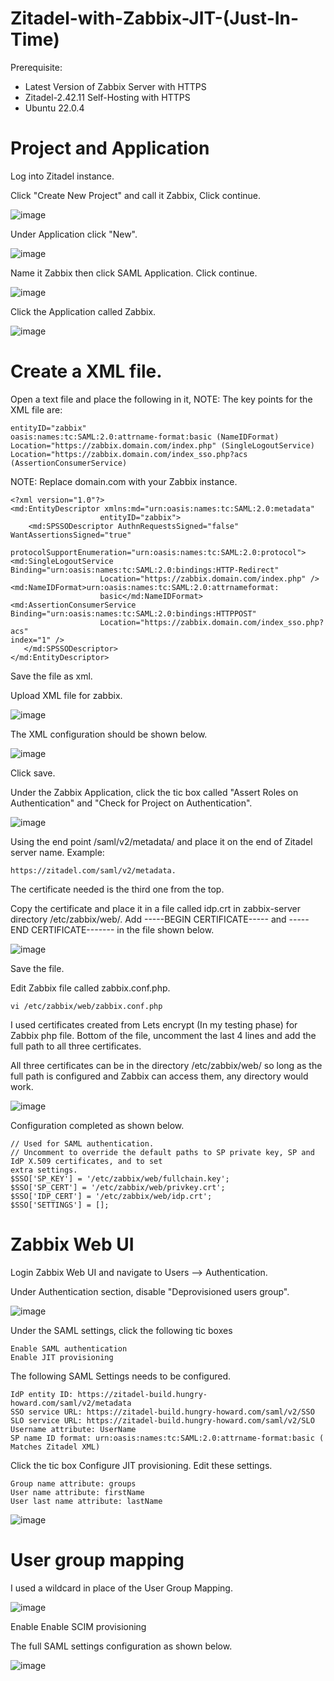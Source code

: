 # Zitadel-with-Zabbix-JIT-(Just-In-Time)

Prerequisite:
  * Latest Version of Zabbix Server with HTTPS
  * Zitadel-2.42.11 Self-Hosting with HTTPS
  * Ubuntu 22.0.4
    
# Project and Application

Log into Zitadel instance.

Click "Create New Project" and call it Zabbix, Click continue.

![image](https://github.com/HungryHowies/Zitadel-with-Zabbix-JIT/assets/22652276/27e8b94a-6de5-403d-992f-d0fb5c786b1f)

Under Application click "New".

![image](https://github.com/HungryHowies/Zitadel-with-Zabbix-JIT/assets/22652276/c9490992-c424-4fba-8a1e-38c40e9feae0)

Name it Zabbix then click SAML Application. Click continue.

![image](https://github.com/HungryHowies/Zitadel-with-Zabbix-JIT/assets/22652276/a1cdba83-7270-4072-aa8b-5deb10d4c4c5)

Click the Application called Zabbix.

![image](https://github.com/HungryHowies/Zitadel-with-Zabbix-JIT/assets/22652276/224eab2c-4aa2-46da-88db-5e46109b60ea)

# Create a XML file.

Open a text file and place the following in it,
NOTE: The key points for the XML file are:

```
entityID="zabbix"
oasis:names:tc:SAML:2.0:attrname-format:basic (NameIDFormat)
Location="https://zabbix.domain.com/index.php" (SingleLogoutService)
Location="https://zabbix.domain.com/index_sso.php?acs (AssertionConsumerService)
```

NOTE: Replace domain.com with your Zabbix instance.

```
<?xml version="1.0"?>
<md:EntityDescriptor xmlns:md="urn:oasis:names:tc:SAML:2.0:metadata"
                    entityID="zabbix">
    <md:SPSSODescriptor AuthnRequestsSigned="false" WantAssertionsSigned="true"
                    protocolSupportEnumeration="urn:oasis:names:tc:SAML:2.0:protocol">
<md:SingleLogoutService Binding="urn:oasis:names:tc:SAML:2.0:bindings:HTTP-Redirect"
                    Location="https://zabbix.domain.com/index.php" />
<md:NameIDFormat>urn:oasis:names:tc:SAML:2.0:attrnameformat:
                    basic</md:NameIDFormat>
<md:AssertionConsumerService Binding="urn:oasis:names:tc:SAML:2.0:bindings:HTTPPOST"
                    Location="https://zabbix.domain.com/index_sso.php?acs"
index="1" />
   </md:SPSSODescriptor>
</md:EntityDescriptor>
```

Save the file as xml.

Upload XML file for zabbix.

![image](https://github.com/HungryHowies/Zitadel-with-Zabbix-JIT/assets/22652276/34f3abb4-a366-4dc5-bb81-ef145bd59f14)

The XML configuration should be shown below.

![image](https://github.com/HungryHowies/Zitadel-with-Zabbix-JIT/assets/22652276/cdea85f6-2d27-480b-b6e8-07036eb81979)


Click save.

Under the Zabbix Application, click the tic box called "Assert Roles on Authentication" and "Check
for Project on Authentication".

![image](https://github.com/HungryHowies/Zitadel-with-Zabbix-JIT/assets/22652276/2fba50d0-980d-4f3c-bbbb-f206d49b62a7)

Using the end point /saml/v2/metadata/ and place it on the end of Zitadel server name.
Example: 

```
https://zitadel.com/saml/v2/metadata.
```
The certificate needed is  the third one from the top.

Copy the certificate and place it in a file called idp.crt in zabbix-server directory /etc/zabbix/web/.
Add -----BEGIN CERTIFICATE----- and -----END CERTIFICATE------- in the file shown below.

![image](https://github.com/HungryHowies/Zitadel-with-Zabbix-JIT/assets/22652276/7c8ba6c3-c913-4936-aed7-1164d8ef20a6)

Save the file.

Edit Zabbix file called zabbix.conf.php.

```
vi /etc/zabbix/web/zabbix.conf.php
```
I used certificates created from Lets encrypt (In my testing phase) for Zabbix php file. Bottom of the file,
uncomment the last 4 lines and add the full path to all three certificates.

All three certificates can be in the directory /etc/zabbix/web/ so long as the full path is configured
and Zabbix can access them, any directory would work.

![image](https://github.com/HungryHowies/Zitadel-with-Zabbix-JIT/assets/22652276/c14a0faa-0e8f-48b8-8fa3-4c4c2703562b)

Configuration completed as shown below.

```
// Used for SAML authentication.
// Uncomment to override the default paths to SP private key, SP and IdP X.509 certificates, and to set
extra settings.
$SSO['SP_KEY'] = '/etc/zabbix/web/fullchain.key';
$SSO['SP_CERT'] = '/etc/zabbix/web/privkey.crt';
$SSO['IDP_CERT'] = '/etc/zabbix/web/idp.crt';
$SSO['SETTINGS'] = [];
```
# Zabbix Web UI

Login Zabbix  Web UI and navigate to Users --> Authentication.

Under Authentication section, disable "Deprovisioned users group".


![image](https://github.com/HungryHowies/Zitadel-with-Zabbix-JIT/assets/22652276/bfa6af08-dd48-4e0d-949d-7fbfd02b31a3)


Under the SAML settings, click the following tic boxes

```
Enable SAML authentication
Enable JIT provisioning
```
The following SAML Settings needs to be configured.
```
IdP entity ID: https://zitadel-build.hungry-howard.com/saml/v2/metadata
SSO service URL: https://zitadel-build.hungry-howard.com/saml/v2/SSO
SLO service URL: https://zitadel-build.hungry-howard.com/saml/v2/SLO
Username attribute: UserName
SP name ID format: urn:oasis:names:tc:SAML:2.0:attrname-format:basic ( Matches Zitadel XML)
```
Click the tic box Configure JIT provisioning.
Edit these settings.
```
Group name attribute: groups
User name attribute: firstName
User last name attribute: lastName
```

![image](https://github.com/HungryHowies/Zitadel-with-Zabbix-JIT/assets/22652276/0012bde0-3bb3-4ced-92d3-e4b9b124194f)

# User group mapping

I used a wildcard in place of the User Group Mapping.

![image](https://github.com/HungryHowies/Zitadel-with-Zabbix-JIT/assets/22652276/1b096739-2a58-489e-a2d1-805d5877572c)


Enable Enable SCIM provisioning

The full SAML settings configuration as shown below.

![image](https://github.com/HungryHowies/Zitadel-with-Zabbix-JIT/assets/22652276/b6a976a5-7e1f-40db-90a5-4eb7abec8dca)









